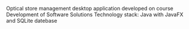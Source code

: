 Optical store management desktop application developed on course Development of Software Solutions
Technology stack: Java with JavaFX and SQLite datebase
